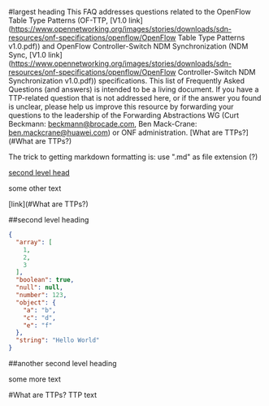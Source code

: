 
#largest heading
This FAQ addresses questions related to the OpenFlow Table Type Patterns (OF-TTP, [V1.0 link](https://www.opennetworking.org/images/stories/downloads/sdn-resources/onf-specifications/openflow/OpenFlow Table Type Patterns v1.0.pdf)) and OpenFlow Controller-Switch NDM Synchronization (NDM Sync, [V1.0 link](https://www.opennetworking.org/images/stories/downloads/sdn-resources/onf-specifications/openflow/OpenFlow Controller-Switch NDM Synchronization v1.0.pdf)) specifications.
This list of Frequently Asked Questions (and answers) is intended to be a living document.  If you have a TTP-related question that is not addressed here, or if the answer you found is unclear, please help us improve this resource by forwarding your questions to the leadership of the Forwarding Abstractions WG (Curt Beckmann: beckmann@brocade.com, Ben Mack-Crane: ben.mackcrane@huawei.com) or ONF administration.
[What are TTPs?](#What are TTPs?)

The trick to getting markdown formatting is: use ".md" as file extension (?)

[second level head](#head1)

some other text

[link](#What are TTPs?)

##<a name="head1"></a>second level heading
```json
{
  "array": [
    1,
    2,
    3
  ],
  "boolean": true,
  "null": null,
  "number": 123,
  "object": {
    "a": "b",
    "c": "d",
    "e": "f"
  },
  "string": "Hello World"
}
```
##<a name="head2"></a>another second level heading

some more text

#<a name="What are TTPs?"></a>What are TTPs?
TTP text
